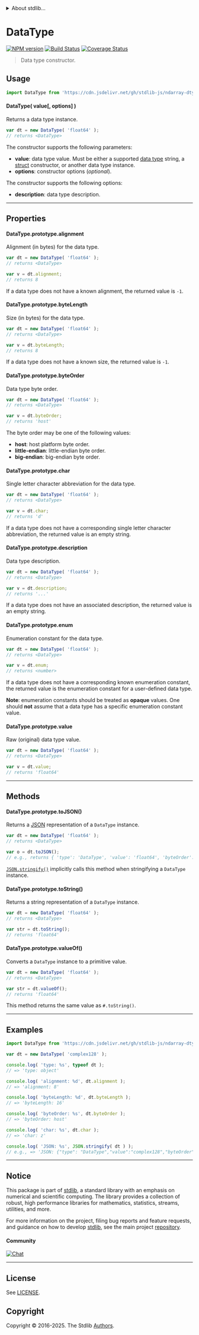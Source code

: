 <!--

@license Apache-2.0

Copyright (c) 2025 The Stdlib Authors.

Licensed under the Apache License, Version 2.0 (the "License");
you may not use this file except in compliance with the License.
You may obtain a copy of the License at

   http://www.apache.org/licenses/LICENSE-2.0

Unless required by applicable law or agreed to in writing, software
distributed under the License is distributed on an "AS IS" BASIS,
WITHOUT WARRANTIES OR CONDITIONS OF ANY KIND, either express or implied.
See the License for the specific language governing permissions and
limitations under the License.

-->


<details>
  <summary>
    About stdlib...
  </summary>
  <p>We believe in a future in which the web is a preferred environment for numerical computation. To help realize this future, we've built stdlib. stdlib is a standard library, with an emphasis on numerical and scientific computation, written in JavaScript (and C) for execution in browsers and in Node.js.</p>
  <p>The library is fully decomposable, being architected in such a way that you can swap out and mix and match APIs and functionality to cater to your exact preferences and use cases.</p>
  <p>When you use stdlib, you can be absolutely certain that you are using the most thorough, rigorous, well-written, studied, documented, tested, measured, and high-quality code out there.</p>
  <p>To join us in bringing numerical computing to the web, get started by checking us out on <a href="https://github.com/stdlib-js/stdlib">GitHub</a>, and please consider <a href="https://opencollective.com/stdlib">financially supporting stdlib</a>. We greatly appreciate your continued support!</p>
</details>

# DataType

[![NPM version][npm-image]][npm-url] [![Build Status][test-image]][test-url] [![Coverage Status][coverage-image]][coverage-url] <!-- [![dependencies][dependencies-image]][dependencies-url] -->

> Data type constructor.

<!-- Section to include introductory text. Make sure to keep an empty line after the intro `section` element and another before the `/section` close. -->

<section class="intro">

</section>

<!-- /.intro -->

<!-- Package usage documentation. -->



<section class="usage">

## Usage

```javascript
import DataType from 'https://cdn.jsdelivr.net/gh/stdlib-js/ndarray-dtype-ctor@deno/mod.js';
```

#### DataType( value\[, options] )

Returns a data type instance.

```javascript
var dt = new DataType( 'float64' );
// returns <DataType>
```

The constructor supports the following parameters:

-   **value**: data type value. Must be either a supported [data type][@stdlib/ndarray/dtypes] string, a [struct][@stdlib/dstructs/struct] constructor, or another data type instance.
-   **options**: constructor options (_optional_).

The constructor supports the following options:

-   **description**: data type description.

* * *

## Properties

#### DataType.prototype.alignment

Alignment (in bytes) for the data type.

```javascript
var dt = new DataType( 'float64' );
// returns <DataType>

var v = dt.alignment;
// returns 8
```

If a data type does not have a known alignment, the returned value is `-1`.

#### DataType.prototype.byteLength

Size (in bytes) for the data type.

```javascript
var dt = new DataType( 'float64' );
// returns <DataType>

var v = dt.byteLength;
// returns 8
```

If a data type does not have a known size, the returned value is `-1`.

#### DataType.prototype.byteOrder

Data type byte order.

```javascript
var dt = new DataType( 'float64' );
// returns <DataType>

var v = dt.byteOrder;
// returns 'host'
```

The byte order may be one of the following values:

-   **host**: host platform byte order.
-   **little-endian**: little-endian byte order.
-   **big-endian**: big-endian byte order.

#### DataType.prototype.char

Single letter character abbreviation for the data type.

```javascript
var dt = new DataType( 'float64' );
// returns <DataType>

var v = dt.char;
// returns 'd'
```

If a data type does not have a corresponding single letter character abbreviation, the returned value is an empty string.

#### DataType.prototype.description

Data type description.

```javascript
var dt = new DataType( 'float64' );
// returns <DataType>

var v = dt.description;
// returns '...'
```

If a data type does not have an associated description, the returned value is an empty string.

#### DataType.prototype.enum

Enumeration constant for the data type.

```javascript
var dt = new DataType( 'float64' );
// returns <DataType>

var v = dt.enum;
// returns <number>
```

If a data type does not have a corresponding known enumeration constant, the returned value is the enumeration constant for a user-defined data type.

**Note**: enumeration constants should be treated as **opaque** values. One should **not** assume that a data type has a specific enumeration constant value.

#### DataType.prototype.value

Raw (original) data type value.

```javascript
var dt = new DataType( 'float64' );
// returns <DataType>

var v = dt.value;
// returns 'float64'
```

* * *

## Methods

#### DataType.prototype.toJSON()

Returns a [JSON][json] representation of a `DataType` instance.

```javascript
var dt = new DataType( 'float64' );
// returns <DataType>

var o = dt.toJSON();
// e.g., returns { 'type': 'DataType', 'value': 'float64', 'byteOrder': 'host', ... }
```

[`JSON.stringify()`][mdn-json-stringify] implicitly calls this method when stringifying a `DataType` instance.

#### DataType.prototype.toString()

Returns a string representation of a `DataType` instance.

```javascript
var dt = new DataType( 'float64' );
// returns <DataType>

var str = dt.toString();
// returns 'float64'
```

#### DataType.prototype.valueOf()

Converts a `DataType` instance to a primitive value.

```javascript
var dt = new DataType( 'float64' );
// returns <DataType>

var str = dt.valueOf();
// returns 'float64'
```

This method returns the same value as `#.toString()`.

</section>

<!-- /.usage -->

<!-- Package usage notes. Make sure to keep an empty line after the `section` element and another before the `/section` close. -->

<section class="notes">

</section>

<!-- /.notes -->

* * *

<!-- Package usage examples. -->

<section class="examples">

## Examples

<!-- eslint no-undef: "error" -->

```javascript
import DataType from 'https://cdn.jsdelivr.net/gh/stdlib-js/ndarray-dtype-ctor@deno/mod.js';

var dt = new DataType( 'complex128' );

console.log( 'type: %s', typeof dt );
// => 'type: object'

console.log( 'alignment: %d', dt.alignment );
// => 'alignment: 8'

console.log( 'byteLength: %d', dt.byteLength );
// => 'byteLength: 16'

console.log( 'byteOrder: %s', dt.byteOrder );
// => 'byteOrder: host'

console.log( 'char: %s', dt.char );
// => 'char: z'

console.log( 'JSON: %s', JSON.stringify( dt ) );
// e.g., => 'JSON: {"type": "DataType","value":"complex128","byteOrder":"host",...}'
```

</section>

<!-- /.examples -->

<!-- Section to include cited references. If references are included, add a horizontal rule *before* the section. Make sure to keep an empty line after the `section` element and another before the `/section` close. -->

<section class="references">

</section>

<!-- /.references -->

<!-- Section for related `stdlib` packages. Do not manually edit this section, as it is automatically populated. -->

<section class="related">

</section>

<!-- /.related -->

<!-- Section for all links. Make sure to keep an empty line after the `section` element and another before the `/section` close. -->


<section class="main-repo" >

* * *

## Notice

This package is part of [stdlib][stdlib], a standard library with an emphasis on numerical and scientific computing. The library provides a collection of robust, high performance libraries for mathematics, statistics, streams, utilities, and more.

For more information on the project, filing bug reports and feature requests, and guidance on how to develop [stdlib][stdlib], see the main project [repository][stdlib].

#### Community

[![Chat][chat-image]][chat-url]

---

## License

See [LICENSE][stdlib-license].


## Copyright

Copyright &copy; 2016-2025. The Stdlib [Authors][stdlib-authors].

</section>

<!-- /.stdlib -->

<!-- Section for all links. Make sure to keep an empty line after the `section` element and another before the `/section` close. -->

<section class="links">

[npm-image]: http://img.shields.io/npm/v/@stdlib/ndarray-dtype-ctor.svg
[npm-url]: https://npmjs.org/package/@stdlib/ndarray-dtype-ctor

[test-image]: https://github.com/stdlib-js/ndarray-dtype-ctor/actions/workflows/test.yml/badge.svg?branch=main
[test-url]: https://github.com/stdlib-js/ndarray-dtype-ctor/actions/workflows/test.yml?query=branch:main

[coverage-image]: https://img.shields.io/codecov/c/github/stdlib-js/ndarray-dtype-ctor/main.svg
[coverage-url]: https://codecov.io/github/stdlib-js/ndarray-dtype-ctor?branch=main

<!--

[dependencies-image]: https://img.shields.io/david/stdlib-js/ndarray-dtype-ctor.svg
[dependencies-url]: https://david-dm.org/stdlib-js/ndarray-dtype-ctor/main

-->

[chat-image]: https://img.shields.io/gitter/room/stdlib-js/stdlib.svg
[chat-url]: https://app.gitter.im/#/room/#stdlib-js_stdlib:gitter.im

[stdlib]: https://github.com/stdlib-js/stdlib

[stdlib-authors]: https://github.com/stdlib-js/stdlib/graphs/contributors

[umd]: https://github.com/umdjs/umd
[es-module]: https://developer.mozilla.org/en-US/docs/Web/JavaScript/Guide/Modules

[deno-url]: https://github.com/stdlib-js/ndarray-dtype-ctor/tree/deno
[deno-readme]: https://github.com/stdlib-js/ndarray-dtype-ctor/blob/deno/README.md
[umd-url]: https://github.com/stdlib-js/ndarray-dtype-ctor/tree/umd
[umd-readme]: https://github.com/stdlib-js/ndarray-dtype-ctor/blob/umd/README.md
[esm-url]: https://github.com/stdlib-js/ndarray-dtype-ctor/tree/esm
[esm-readme]: https://github.com/stdlib-js/ndarray-dtype-ctor/blob/esm/README.md
[branches-url]: https://github.com/stdlib-js/ndarray-dtype-ctor/blob/main/branches.md

[stdlib-license]: https://raw.githubusercontent.com/stdlib-js/ndarray-dtype-ctor/main/LICENSE

[json]: http://www.json.org/

[mdn-json-stringify]: https://developer.mozilla.org/en-US/docs/Web/JavaScript/Reference/Global_Objects/JSON/stringify

[@stdlib/ndarray/dtypes]: https://github.com/stdlib-js/ndarray-dtypes/tree/deno

[@stdlib/dstructs/struct]: https://github.com/stdlib-js/dstructs-struct/tree/deno

</section>

<!-- /.links -->

